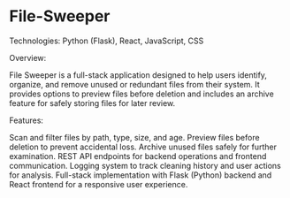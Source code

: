 # File-Sweeper

Technologies: Python (Flask), React, JavaScript, CSS

Overview:

File Sweeper is a full-stack application designed to help users identify, organize, and remove unused or redundant files from their system. 
It provides options to preview files before deletion and includes an archive feature for safely storing files for later review.

Features:

Scan and filter files by path, type, size, and age.
Preview files before deletion to prevent accidental loss.
Archive unused files safely for further examination.
REST API endpoints for backend operations and frontend communication.
Logging system to track cleaning history and user actions for analysis.
Full-stack implementation with Flask (Python) backend and React frontend for a responsive user experience.
